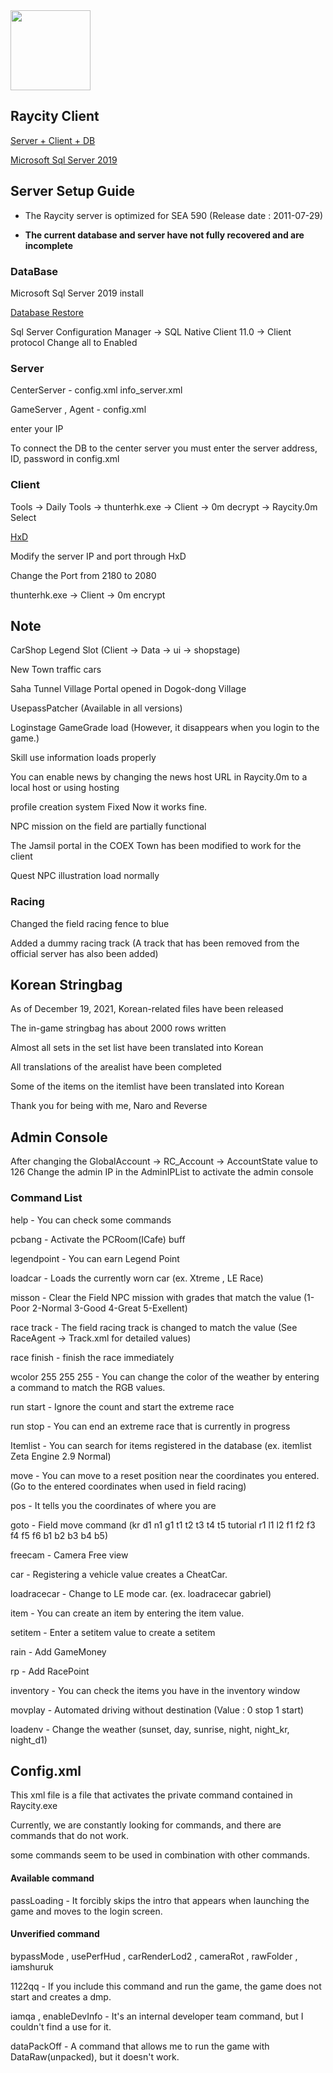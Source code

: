 <!-- 임시 이미지 나중에 바꿀듯? -->
<img src="https://cdn.discordapp.com/attachments/1007603247491579904/1033734437160091679/rc.png"  width="128" height="auto">
<!-- 마지막 수정 : 2022 / 12 / 11 -->
<!-- 리얼엑스에서 활동했었을 때 임시로 만들었던 코엑스 파일 업로드 22/11/12 -->
<!-- 서버 설치 가이드 작성 22 / 11 / 30 -->
<!-- 과연 레이시티가 누군가의 의해 오픈소스로 627서버를 배포하는 날이 올까요? 
현재의 레이시티 개발자들은 몇몇 사람들 빼곤 단순한 패킷 분석도 하지 못합니다. 
단순한 클라이언트 버전 업그레이드도 못하고 있네요. 사실상 일반적인 개발자는 많이 쳐야 609까지 밖에 못간다고 생각합니다.
리버스가 627 서버를 공개하는게 아닌 이상 완전히 복원된 레이시티를 플레이 하기는 힘들다고 생각합니다.
저 역시 독자적으로 에뮬레이터를 개발하고 있고 데이터베이스를 복원하고 있지만 제 능력 부족으로 한계점은 결코 존재합니다.
저의 어린시절에 이 게임성에 빠져 열심히 플레이했던 게임인 만큼 좋은 일이 있었으면 좋겠습니다.
다들 포기하지 않고 열심히 해주셨으면 좋겠어요. -->

## Raycity Client
[Server + Client + DB](https://drive.google.com/file/d/1FqvwlxtqDCkRy7KGYMwytcfSkeZxE_gc/view?usp=share_link)
<!-- 레이시티 갤러리에서 공개했던 데이터베이스 -->
[Microsoft Sql Server 2019](https://www.microsoft.com/ko-kr/sql-server/sql-server-downloads)

## Server Setup Guide
- The Raycity server is optimized for SEA 590 (Release date : 2011-07-29)
<!-- 많은 사람들이 이 서버는 580에 맞게 제작된 서버라고 이야기 하지만 580은 11년 4월까지 사용된 버전이며 다크시티가 출시되지 않았음..
하지만 SEA 590은 이때 다크시티가 출시 되었다. 또 한 서버가 릴리즈 된 날짜와 거의 같은걸 생각하면 590이라 95% 확신중..
한국에서는 591에 다크시티가 출시된 걸 생각한다면 590은 SEA 내수용 버전이라 생각이 된다. (아닐수도 있음.. 너무 정보와 자료가 없어서..) -->
- **The current database and server have not fully recovered and are incomplete**
### DataBase
Microsoft Sql Server 2019 install

[Database Restore](https://learn.microsoft.com/en-us/sql/relational-databases/backup-restore/restore-a-database-backup-using-ssms?view=sql-server-ver16)

Sql Server Configuration Manager ->  SQL Native Client 11.0 -> Client protocol Change all to Enabled

### Server
CenterServer - config.xml info_server.xml

GameServer , Agent - config.xml

enter your IP

To connect the DB to the center server you must enter the server address, ID, password in config.xml

### Client
Tools -> Daily Tools -> thunterhk.exe -> Client -> 0m decrypt -> Raycity.0m Select

[HxD](https://mh-nexus.de/en/downloads.php?product=HxD20)

Modify the server IP and port through HxD

Change the Port from 2180 to 2080

thunterhk.exe -> Client -> 0m encrypt

## Note
CarShop Legend Slot (Client -> Data -> ui -> shopstage)

New Town traffic cars

Saha Tunnel Village Portal opened in Dogok-dong Village

UsepassPatcher (Available in all versions)

Loginstage GameGrade load (However, it disappears when you login to the game.) 

Skill use information loads properly

You can enable news by changing the news host URL in Raycity.0m to a local host or using hosting

profile creation system Fixed Now it works fine. 

NPC mission on the field are partially functional

The Jamsil portal in the COEX Town has been modified to work for the client

Quest NPC illustration load normally

### Racing
Changed the field racing fence to blue

Added a dummy racing track (A track that has been removed from the official server has also been added)

## Korean Stringbag

As of December 19, 2021, Korean-related files have been released

The in-game stringbag has about 2000 rows written

Almost all sets in the set list have been translated into Korean

All translations of the arealist have been completed

Some of the items on the itemlist have been translated into Korean

Thank you for being with me, Naro and Reverse

## Admin Console
<!-- 최초 작성 211118 나로 / 번역본 업로드 220510 -->
After changing the GlobalAccount -> RC_Account -> AccountState value to 126 Change the admin IP in the AdminIPList to activate the admin console

### Command List
help - You can check some commands

pcbang - Activate the PCRoom(ICafe) buff

legendpoint - You can earn Legend Point 

loadcar - Loads the currently worn car (ex. Xtreme , LE Race)

misson - Clear the Field NPC mission with grades that match the value (1-Poor 2-Normal 3-Good 4-Great 5-Exellent)

race track - The field racing track is changed to match the value (See RaceAgent -> Track.xml for detailed values)

race finish - finish the race immediately

wcolor 255 255 255 - You can change the color of the weather by entering a command to match the RGB values.

run start - Ignore the count and start the extreme race

run stop - You can end an extreme race that is currently in progress

Itemlist - You can search for items registered in the database (ex. itemlist Zeta Engine 2.9 Normal)

move - You can move to a reset position near the coordinates you entered. (Go to the entered coordinates when used in field racing)

pos - It tells you the coordinates of where you are

goto - Field move command (kr d1 n1 g1 t1 t2 t3 t4 t5 tutorial r1 l1 l2 f1 f2 f3 f4 f5 f6 b1 b2 b3 b4 b5)

freecam - Camera Free view

car - Registering a vehicle value creates a CheatCar.

loadracecar - Change to LE mode car. (ex. loadracecar gabriel)

item - You can create an item by entering the item value.

setitem - Enter a setitem value to create a setitem

rain - Add GameMoney

rp - Add RacePoint

inventory - You can check the items you have in the inventory window

movplay - Automated driving without destination (Value : 0 stop 1 start)

loadenv - Change the weather (sunset, day, sunrise, night, night_kr, night_d1)
<!-- 콘솔 명령어도 찾아야 하는데... -->
## Config.xml
<!-- 카트라이더의 KartRider.xml , 에버플래닛의 GameClient.xml과 동일한 형식 카트라이더 개발진 어디 안간다! ㅋㅋㅋ -->

<!-- 이 명령어의 순서는 rawFolder부터 시작해서 usePerfHud가 마지막이다. 위 2개의 게임을 통해 이 xml을 알고있다면 무슨 말인지 알 수 있다. -->
<!-- usePerfHud
carRenderLod2
dataPackOff
channel
server
loginId
enable
bypassMode
iamqa
1122qq
pw
iamshuruk
passLoading
enableDevInfo
cameraRot
autoRUN
rawFolder -->
This xml file is a file that activates the private command contained in Raycity.exe

Currently, we are constantly looking for commands, and there are commands that do not work.

some commands seem to be used in combination with other commands.

#### Available command
passLoading - It forcibly skips the intro that appears when launching the game and moves to the login screen.

#### Unverified command
bypassMode , usePerfHud , carRenderLod2 , cameraRot , rawFolder , iamshuruk

1122qq - If you include this command and run the game, the game does not start and creates a dmp.

iamqa , enableDevInfo - It's an internal developer team command, but I couldn't find a use for it.

dataPackOff - A command that allows me to run the game with DataRaw(unpacked), but it doesn't work.

<!-- ## Server Packet List
패킷 정리가 완료되면 업로드 예정 -->

<!-- # 리얼 엑스 관련여담

1. 레이스와 안나가 올린 저격글은 "레인판매"를 제외하고 전부 거짓된 저격이다.
2.레인 판매는 전부 사실이다.
3.죄송합니다. -->

<!-- 아랑드롱 박
-1579.264 -588.0891 29.36226

큐라백작
-5825.348 6864.091 27.10461

완소희
-1619.394 8157.803 16.42972

도매상 부쉬
2212.535 780.2515 14.56935 -->
